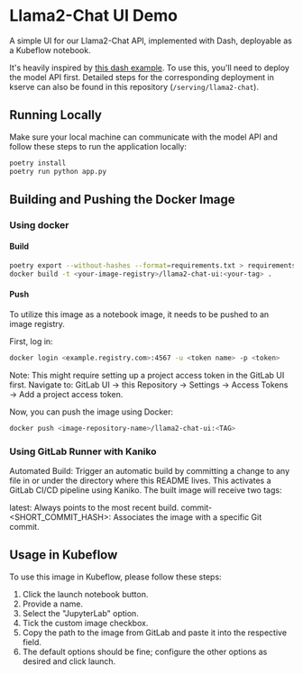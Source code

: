 # Llama2-Chat UI Demo

A simple UI for our Llama2-Chat API, implemented with Dash, deployable as a Kubeflow notebook.

It's heavily inspired by [this dash example](https://github.com/plotly/dash-sample-apps/blob/main/apps/dash-gpt3-chatbot/app.py).
To use this, you'll need to deploy the model API first.
Detailed steps for the corresponding deployment in kserve can also be found in
this repository (`/serving/llama2-chat`).

## Running Locally

Make sure your local machine can communicate with the model API and follow these steps to run the application locally:

```sh
poetry install
poetry run python app.py
```

## Building and Pushing the Docker Image
### Using docker
#### Build

```sh
poetry export --without-hashes --format=requirements.txt > requirements.txt
docker build -t <your-image-registry>/llama2-chat-ui:<your-tag> .
```

#### Push

To utilize this image as a notebook image, it needs to be pushed to an image registry.

First, log in:
```sh
docker login <example.registry.com>:4567 -u <token name> -p <token>
```

Note: This might require setting up a project access token in the GitLab UI first. Navigate to: GitLab UI -> this Repository -> Settings -> Access Tokens -> Add a project access token.

Now, you can push the image using Docker:
```sh
docker push <image-repository-name>/llama2-chat-ui:<TAG>
```

### Using GitLab Runner with Kaniko
Automated Build: Trigger an automatic build by committing a change to
any file in or under the directory where this README lives. This activates
a GitLab CI/CD pipeline using Kaniko. The built image will receive two tags:

latest: Always points to the most recent build.
commit-<SHORT_COMMIT_HASH>: Associates the image with a specific
Git commit.

## Usage in Kubeflow

To use this image in Kubeflow, please follow these steps:

1. Click the launch notebook button.
2. Provide a name.
3. Select the "JupyterLab" option.
4. Tick the custom image checkbox.
5. Copy the path to the image from GitLab and paste it into the respective field.
6. The default options should be fine; configure the other options as desired and click launch.
